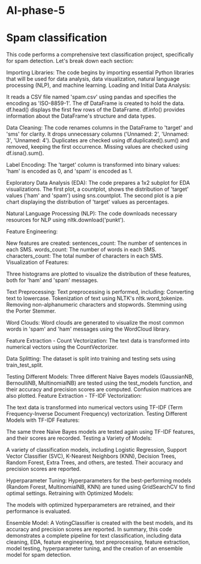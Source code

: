 # AI-phase-5
# Spam classification
This code performs a comprehensive text classification project, specifically for spam detection. Let's break down each section:

Importing Libraries:
The code begins by importing essential Python libraries that will be used for data analysis, data visualization, natural language processing (NLP), and machine learning.
Loading and Initial Data Analysis:

It reads a CSV file named 'spam.csv' using pandas and specifies the encoding as 'ISO-8859-1'.
The df DataFrame is created to hold the data.
df.head() displays the first few rows of the DataFrame.
df.info() provides information about the DataFrame's structure and data types.

Data Cleaning:
The code renames columns in the DataFrame to 'target' and 'sms' for clarity.
It drops unnecessary columns ('Unnamed: 2', 'Unnamed: 3', 'Unnamed: 4').
Duplicates are checked using df.duplicated().sum() and removed, keeping the first occurrence.
Missing values are checked using df.isna().sum().

Label Encoding:
The 'target' column is transformed into binary values: 'ham' is encoded as 0, and 'spam' is encoded as 1.

Exploratory Data Analysis (EDA):
The code prepares a 1x2 subplot for EDA visualizations.
The first plot, a countplot, shows the distribution of 'target' values ('ham' and 'spam') using sns.countplot.
The second plot is a pie chart displaying the distribution of 'target' values as percentages.

Natural Language Processing (NLP):
The code downloads necessary resources for NLP using nltk.download('punkt').

Feature Engineering:

New features are created:
sentences_count: The number of sentences in each SMS.
words_count: The number of words in each SMS.
characters_count: The total number of characters in each SMS.
Visualization of Features:

Three histograms are plotted to visualize the distribution of these features, both for 'ham' and 'spam' messages.

Text Preprocessing:
Text preprocessing is performed, including:
Converting text to lowercase.
Tokenization of text using NLTK's nltk.word_tokenize.
Removing non-alphanumeric characters and stopwords.
Stemming using the Porter Stemmer.

Word Clouds:
Word clouds are generated to visualize the most common words in 'spam' and 'ham' messages using the WordCloud library.

Feature Extraction - Count Vectorization:
The text data is transformed into numerical vectors using the CountVectorizer.

Data Splitting:
The dataset is split into training and testing sets using train_test_split.

Testing Different Models:
Three different Naive Bayes models (GaussianNB, BernoulliNB, MultinomialNB) are tested using the test_models function, and their accuracy and precision scores are computed. Confusion matrices are also plotted.
Feature Extraction - TF-IDF Vectorization:

The text data is transformed into numerical vectors using TF-IDF (Term Frequency-Inverse Document Frequency) vectorization.
Testing Different Models with TF-IDF Features:

The same three Naive Bayes models are tested again using TF-IDF features, and their scores are recorded.
Testing a Variety of Models:

A variety of classification models, including Logistic Regression, Support Vector Classifier (SVC), K-Nearest Neighbors (KNN), Decision Trees, Random Forest, Extra Trees, and others, are tested. Their accuracy and precision scores are reported.

Hyperparameter Tuning:
Hyperparameters for the best-performing models (Random Forest, MultinomialNB, KNN) are tuned using GridSearchCV to find optimal settings.
Retraining with Optimized Models:

The models with optimized hyperparameters are retrained, and their performance is evaluated.

Ensemble Model:
A VotingClassifier is created with the best models, and its accuracy and precision scores are reported.
In summary, this code demonstrates a complete pipeline for text classification, including data cleaning, EDA, feature engineering, text preprocessing, feature extraction, model testing, hyperparameter tuning, and the creation of an ensemble model for spam detection.
